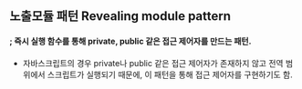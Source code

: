 ## 노출모듈 패턴 Revealing module pattern
#### ; 즉시 실행 함수를 통해 private, public 같은 접근 제어자를 만드는 패턴.
- 자바스크립트의 경우 private나 public 같은 접근 제어자가 존재하지 않고 전역 범위에서 스크립트가 실행되기 때문에, 이 패턴을 통해 접근 제어자를 구현하기도 함.